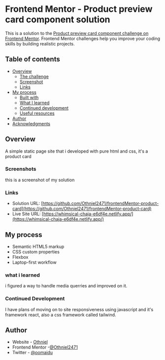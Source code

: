 # Frontend Mentor - Product preview card component solution

This is a solution to the [Product preview card component challenge on Frontend Mentor](https://www.frontendmentor.io/challenges/product-preview-card-component-GO7UmttRfa). Frontend Mentor challenges help you improve your coding skills by building realistic projects. 

## Table of contents

- [Overview](#overview)
  - [The challenge](#the-challenge)
  - [Screenshot](#screenshot)
  - [Links](#links)
- [My process](#my-process)
  - [Built with](#built-with)
  - [What I learned](#what-i-learned)
  - [Continued development](#continued-development)
  - [Useful resources](#useful-resources)
- [Author](#author)
- [Acknowledgments](#acknowledgments)

## Overview
A simple static page site that i developed with pure html and css, it's a product card

### Screenshots
[](./assets/screenshot/Screenshot%20(28).png)
this is a screenshot of my solution

### Links
- Solution URL: [https://github.com/Othniel2471/frontendMentor-product-card](https://github.com/Othniel2471/frontendMentor-product-card)
- Live Site URL: [https://whimsical-chaja-e6df4e.netlify.app/](https://whimsical-chaja-e6df4e.netlify.app/)

## My process
- Semantic HTML5 markup
- CSS custom properties
- Flexbox
- Laptop-first workflow

### what i learned
i figured a way to handle media querries and improved on it.

### Continued Development
I have plans of moving on to site responsiveness using javascript and it's framework react,
also a css framework called tailwind.

## Author
- Website - [Othniel]()
- Frontend Mentor -[@Othniel2471](https://www.frontendmentor.io/profile/@Othniel2471)
- Twitter - [@oomaidu](https://www.twitter.com/oomaidu)
